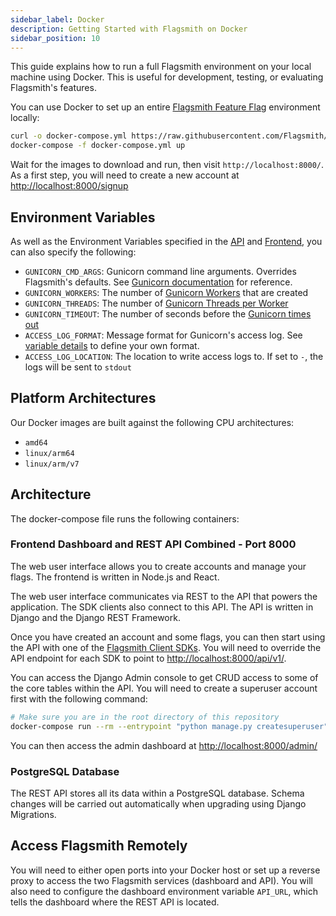 ```yaml
---
sidebar_label: Docker
description: Getting Started with Flagsmith on Docker
sidebar_position: 10
---
```


This guide explains how to run a full Flagsmith environment on your local machine using Docker. This is useful for development, testing, or evaluating Flagsmith's features.

You can use Docker to set up an entire [Flagsmith Feature Flag](https://www.flagsmith.com) environment locally:

```bash
curl -o docker-compose.yml https://raw.githubusercontent.com/Flagsmith/flagsmith/main/docker-compose.yml
docker-compose -f docker-compose.yml up
```

Wait for the images to download and run, then visit `http://localhost:8000/`. As a first step, you will need to create a new account at [http://localhost:8000/signup](http://localhost:8000/signup)

## Environment Variables

As well as the Environment Variables specified in the [API](/deployment/hosting/locally-api#environment-variables) and [Frontend](/deployment/hosting/locally-frontend#environment-variables), you can also specify the following:

- `GUNICORN_CMD_ARGS`: Gunicorn command line arguments. Overrides Flagsmith's defaults. See [Gunicorn documentation](https://docs.gunicorn.org/en/stable/settings.html) for reference.
- `GUNICORN_WORKERS`: The number of [Gunicorn Workers](https://docs.gunicorn.org/en/stable/settings.html#workers) that are created
- `GUNICORN_THREADS`: The number of [Gunicorn Threads per Worker](https://docs.gunicorn.org/en/stable/settings.html#threads)
- `GUNICORN_TIMEOUT`: The number of seconds before the [Gunicorn times out](https://docs.gunicorn.org/en/stable/settings.html#timeout)
- `ACCESS_LOG_FORMAT`: Message format for Gunicorn's access log. See [variable details](https://docs.gunicorn.org/en/stable/settings.html#access-log-format) to define your own format.
- `ACCESS_LOG_LOCATION`: The location to write access logs to. If set to `-`, the logs will be sent to `stdout`

## Platform Architectures

Our Docker images are built against the following CPU architectures:

- `amd64`
- `linux/arm64`
- `linux/arm/v7`

## Architecture

The docker-compose file runs the following containers:

### Frontend Dashboard and REST API Combined - Port 8000

The web user interface allows you to create accounts and manage your flags. The frontend is written in Node.js and React.

The web user interface communicates via REST to the API that powers the application. The SDK clients also connect to this API. The API is written in Django and the Django REST Framework.

Once you have created an account and some flags, you can then start using the API with one of the [Flagsmith Client SDKs](https://github.com/Flagsmith?q=client&type=&language=). You will need to override the API endpoint for each SDK to point to [http://localhost:8000/api/v1/](http://localhost:8000/api/v1/).

You can access the Django Admin console to get CRUD access to some of the core tables within the API. You will need to create a superuser account first with the following command:

```bash
# Make sure you are in the root directory of this repository
docker-compose run --rm --entrypoint "python manage.py createsuperuser" api
```

You can then access the admin dashboard at [http://localhost:8000/admin/](http://localhost:8000/admin/)

### PostgreSQL Database

The REST API stores all its data within a PostgreSQL database. Schema changes will be carried out automatically when upgrading using Django Migrations.

## Access Flagsmith Remotely

You will need to either open ports into your Docker host or set up a reverse proxy to access the two Flagsmith services (dashboard and API). You will also need to configure the dashboard environment variable `API_URL`, which tells the dashboard where the REST API is located.
